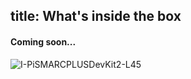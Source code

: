 title: What's inside the box
---



#### Coming soon...

![I-PiSMARCPLUSDevKit2-L45](UnBoxing.assets/I-PiSMARCPLUSDevKit2-L45.png)

